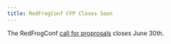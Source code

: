```yaml
---
title: RedFrogConf CFP Closes Soon
---
```


The RedFrogConf [call for proprosals][cfp] closes June 30th.

[cfp]: https://cfp.froscon.de/en/froscon2014/cfp/session/new
